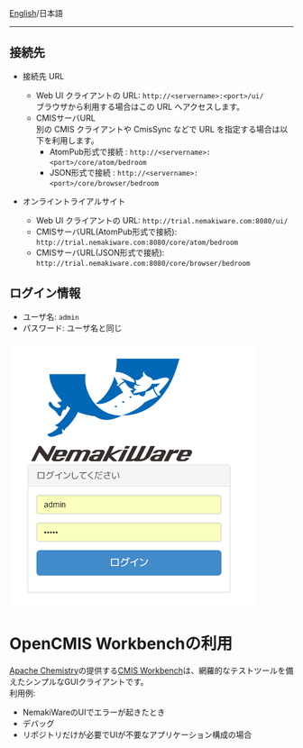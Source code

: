 [English](https://github.com/aegif/NemakiWare/wiki/Access)/日本語
***

## 接続先

* 接続先 URL
  * Web UI クライアントの URL: `http://<servername>:<port>/ui/`  
ブラウザから利用する場合はこの URL へアクセスします。
  * CMISサーバURL  
別の CMIS クライアントや CmisSync などで URL を指定する場合は以下を利用します。
     * AtomPub形式で接続 : `http://<servername>:<port>/core/atom/bedroom`
     * JSON形式で接続 : `http://<servername>:<port>/core/browser/bedroom`

* オンライントライアルサイト
  * Web UI クライアントの URL:  `http://trial.nemakiware.com:8080/ui/` 
  * CMISサーバURL(AtomPub形式で接続): `http://trial.nemakiware.com:8080/core/atom/bedroom`
  * CMISサーバURL(JSON形式で接続): `http://trial.nemakiware.com:8080/core/browser/bedroom`

## ログイン情報
* ユーザ名: `admin`
* パスワード: ユーザ名と同じ

![NemakiWare Login Screen](Images/NemakiWare-Login-Ja.png)

# OpenCMIS Workbenchの利用
[Apache Chemistry](http://chemistry.apache.org/)の提供する[CMIS Workbench](https://chemistry.apache.org/java/developing/tools/dev-tools-workbench.html)は、網羅的なテストツールを備えたシンプルなGUIクライアントです。  
利用例:  
- NemakiWareのUIでエラーが起きたとき 
- デバッグ
- リポジトリだけが必要でUIが不要なアプリケーション構成の場合